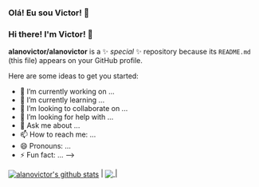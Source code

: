 ### Olá! Eu sou Victor! 👋
### Hi there! I'm Victor! 👋

**alanovictor/alanovictor** is a ✨ _special_ ✨ repository because its `README.md` (this file) appears on your GitHub profile.

Here are some ideas to get you started:

- 🔭 I’m currently working on ...
- 🌱 I’m currently learning ...
- 👯 I’m looking to collaborate on ...
- 🤔 I’m looking for help with ...
- 💬 Ask me about ...
- 📫 How to reach me: ...
- 😄 Pronouns: ...
- ⚡ Fun fact: ...
-->


<a href="https://github.com/alanovictor/github-readme-stats">
<img align="center" src="https://github-readme-stats.vercel.app/api?username=alanovictor&show_icons=true&include_all_commits=true&theme=buefy&hide_border=true" alt="alanovictor's github stats" /></a> | <a href="https://github.com/alanovictor/github-readme-stats">
<img align="center" src="https://github-readme-stats.vercel.app/api/top-langs/?username=alanovictor&layout=compact&theme=buefy&hide_border=true" />
</a> |


<!--
